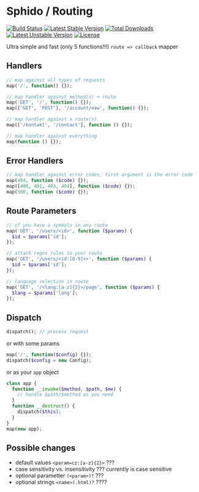 # Sphido / Routing

[![Build Status](https://travis-ci.org/sphido/routing.svg?branch=master)](https://travis-ci.org/sphido/routing) [![Latest Stable Version](https://poser.pugx.org/sphido/routing/v/stable.svg)](https://packagist.org/packages/sphido/routing) [![Total Downloads](https://poser.pugx.org/sphido/routing/downloads.svg)](https://packagist.org/packages/sphido/routing) [![Latest Unstable Version](https://poser.pugx.org/sphido/routing/v/unstable.svg)](https://packagist.org/packages/sphido/routing) [![License](https://poser.pugx.org/sphido/routing/license.svg)](https://packagist.org/packages/sphido/routing)

Ultra simple and fast (only 5 functions!!!) `route => callback` mapper

## Handlers

```php
// map against all types of requests
map('/', function() {});

// map handler against method(s) + route
map('GET', '/', function() {});
map(['GET', 'POST'], '/account/new', function() {});

// map handler against a route(s)
map(['/kontakt', '/contact'], function () {});

// map handler against everything
map(function () {});
```

## Error Handlers

```php
// map handler against error codes, first argument is the error code
map(404, function ($code) {});
map([400, 401, 403, 404], function ($code) {});
map(500, function ($code) {});
```

## Route Parameters

```php
// if you have a symbols in any route
map('GET', '/users/<id>', function ($params) {
  $id = $params['id'];
});

// attach regex rules to your route 
map('GET', '/users/<id:[0-9]+>', function ($params) {
  $id = $params['id'];
});

// language selection in route
map('GET', '/<lang:[a-z]{2}>/page', function ($params) {
  $lang = $params['lang'];
});

```

## Dispatch

```php
dispatch(); // process request
```

or with some params

```php
map('/', function($config) {});
dispatch($config = new Config);
```
or as your `app` object

```php
class app {
  function __invoke($method, $path, $me) {
    // handle $path/$method as you need
  }
  function __destruct() {
    dispatch($this);
  }
}
map(new app);
```

## Possible changes

- default values `<param=cz:[a-z]{2}>` ???
- case sensitivity vs. insensitivity ??? currently is case sensitive
- optional parametter `(<param>)?` ???
- optional strings `<name>(.html)?` ????
